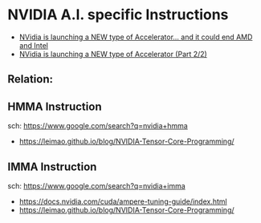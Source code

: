 # NVIDIA A.I. specific Instructions
- [NVidia is launching a NEW type of Accelerator... and it could end AMD and Intel](https://youtu.be/dIGwNrrvD8U)
- [NVidia is launching a NEW type of Accelerator (Part 2/2)](https://youtu.be/0NPjalspvWY)

## Relation:
## HMMA Instruction
sch: https://www.google.com/search?q=nvidia+hmma
- https://leimao.github.io/blog/NVIDIA-Tensor-Core-Programming/

## IMMA Instruction
sch: https://www.google.com/search?q=nvidia+imma

- https://docs.nvidia.com/cuda/ampere-tuning-guide/index.html
- https://leimao.github.io/blog/NVIDIA-Tensor-Core-Programming/
